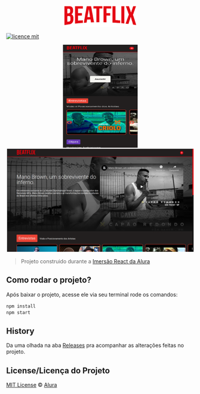 
<p align="center">
  <img alt="Logo do projeto" width="200px" src="https://github.com/ManuelMolina02/beatflix/blob/master/src/assets/img/logo.png" />
</p>

[![licence mit](https://img.shields.io/badge/licence-MIT-blue.svg)](https://github.com/imersao-alura/aluraflix/blob/master/LICENSE)

<p align="center">
    <img alt="Tela inicial da aplicação mobile" width="200px" height="276px" src="https://github.com/ManuelMolina02/beatflix/blob/master/src/assets/img/phone1.png" />
  
  <img alt="Tela inicial da aplicação web" width="500px" height="276px" src="https://github.com/ManuelMolina02/beatflix/blob/master/src/assets/img/home01.png" />
</p>


> Projeto construido durante a [Imersão React da Alura](https://www.alura.com.br/imersao-react/)


## Como rodar o projeto?

Após baixar o projeto, acesse ele via seu terminal rode os comandos:

```sh
npm install
npm start
```

## History
Da uma olhada na aba [Releases](https://github.com/imersao-alura/aluraflix/releases) pra acompanhar as alterações feitas no projeto.

## License/Licença do Projeto
[MIT License](./LICENSE) © [Alura](http://alura.com.br/)





